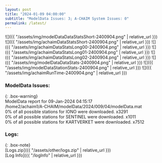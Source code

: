 ```yaml
---
layout: post
title: "2024-01-09 04:00:00"
subtitle: "ModelData Issues: 3; A-CHAIM System Issues: 0"
permalink: /latest/
---
```


![]({{ "/assets/img/modelDataDataStatsShort-2400904.png" | relative_url }})
![]({{ "/assets/img/achaimDataStatsShort-2400904.png" | relative_url }})
![]({{ "/assets/img/achaimDataStatsLong00-2400904.png" | relative_url }})
![]({{ "/assets/img/achaimDataStatsLong01-2400904.png" | relative_url }})
![]({{ "/assets/img/achaimDataStatsLong02-2400904.png" | relative_url }})
![]({{ "/assets/img/modelDataDataStats-2400904.png" | relative_url }})
![]({{ "/assets/img/modelDataStationStats-2400904.png" | relative_url }})
![]({{ "/assets/img/achaimRunTime-2400904.png" | relative_url }})


### ModelData Issues:  
  
{: .box-warning}  
 ModelData report for 09-Jan-2024 04:15:17   
 /home2/achaim1/A-CHAIM/modelData/2024/009/04/modelData.mat   
 0% of all possible stations for IONO were downloaded. x3291   
 0% of all possible stations for SENTINEL were downloaded. x1011   
 0% of all possible stations for KARTVERKET were downloaded. x7512   
  


### Logs:  
  
{: .box-note}  
[Logs.zip]({{ "/assets/other/logs.zip" | relative_url }})  
[Log Info]({{ "/logInfo" | relative_url }})  
